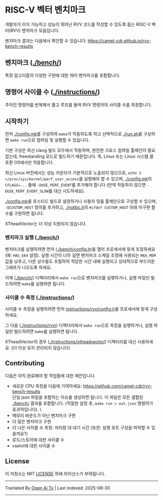 # RISC-V 벡터 벤치마크

개발자가 이식 가능하고 성능이 뛰어난 RVV 코드를 작성할 수 있도록 돕는 RISC-V 벡터(RVV) 벤치마크 모음입니다.

벤치마크 결과는 다음에서 확인할 수 있습니다: https://camel-cdr.github.io/rvv-bench-results

## 벤치마크 ([./bench/](./bench/))

특정 알고리즘의 다양한 구현에 대한 여러 벤치마크를 포함합니다.

## 명령어 사이클 수 ([./instructions/](./instructions/))

주어진 명령어를 반복해서 풀고 루프를 돌며 RVV 명령어의 사이클 수를 측정합니다.

## 시작하기

먼저 [./config.mk](https://raw.githubusercontent.com/camel-cdr/rvv-bench/main/./config.mk)를 구성하여 `make`가 작동하도록 하고 선택적으로 [./run.sh](https://raw.githubusercontent.com/camel-cdr/rvv-bench/main/./run.sh)를 구성하면 `make run`으로 컴파일 및 실행할 수 있습니다.

기본 구성은 최신 clang 빌드 모두에서 작동하며, 완전한 크로스 컴파일 툴체인이 필요 없는데, freestanding 모드로 빌드하기 때문입니다.
즉, Linux 또는 Linux 시스템 콜 호환 OS에서만 작동합니다.

최신 Linux 버전에서는 성능 카운터가 기본적으로 노출되지 않으므로, `echo 2 >/proc/sys/kernel/perf_user_access`를 실행해야 할 수 있으며, [./config.mk](https://raw.githubusercontent.com/camel-cdr/rvv-bench/main/./config.mk)의 `CFLAGS=...` 줄에 `-DUSE_PERF_EVENT`를 추가해야 합니다 (만약 작동하지 않으면 `-DUSE_PERF_EVENT_SLOW`를 대신 시도하세요).

[./config.mk](https://raw.githubusercontent.com/camel-cdr/rvv-bench/main/./config.mk)를 호스티드 빌드로 설정하거나 사용자 맞춤 툴체인으로 구성할 수 있으며, `-DCUSTOM_HOST` 정의를 추가하고, [./nolibc.h](https://raw.githubusercontent.com/camel-cdr/rvv-bench/main/./nolibc.h)의 `#ifdef CUSTOM_HOST` 아래 미구현 함수를 구현하면 됩니다.

XTheadVector는 더 이상 지원되지 않습니다.

### 벤치마크 실행 ([./bench/](./bench/))

벤치마크를 실행하려면 먼저 ([./bench/config.h](https://raw.githubusercontent.com/camel-cdr/rvv-bench/main/./bench/config.h))를 열어 프로세서에 맞게 조정하세요(예: `HAS_E64` 설정). 실행 시간이 너무 길면 벤치마크 스케일 조정에 사용되는 `MAX_MEM` 값을 낮추고, 다른 상수들도 조절하여 적당한 시간 내에 실행되고 상대적으로 부드러운 그래프가 나오도록 하세요.

이제 ([./bench/](./bench/)) 디렉터리에서 `make run`으로 벤치마크를 실행하거나, 실행 파일만 빌드하려면 `make`를 실행하면 됩니다.

### 사이클 수 측정 ([./instructions/](./instructions/))

사이클 수 측정을 실행하려면 먼저 [instructions/rvv/config.h](https://raw.githubusercontent.com/camel-cdr/rvv-bench/main/instructions/rvv/config.h)를 프로세서에 맞게 구성하세요.

그 다음 ([./instructions/rvv/](./instructions/rvv/)) 디렉터리에서 `make run`으로 측정을 실행하거나, 실행 파일만 빌드하려면 `make`를 실행하면 됩니다.

XTheadVector의 경우 ([./instructions/xtheadvector/](./instructions/xtheadvector/)) 디렉터리를 대신 사용하세요. (더 이상 유지 관리되지 않습니다)
## Contributing

다음은 아직 완료해야 할 작업들에 대한 제안입니다.

* 새로운 CPU 측정을 다음에 기여하세요: https://github.com/camel-cdr/rvv-bench-results \
  단일 json 파일을 포함하는 이슈를 생성하면 됩니다. 이 파일은 모든 결합된 [./bench/](./bench/) 결과를 포함합니다. (적절한 설정 후, `make run > out.json` 명령어가 효과적입니다). \
* 메모리 바운드가 아닌 벤치마크 구현
* 더 많은 벤치마크 구현
* 더 나은 사이클 수 측정: 처리량 대 대기 시간 (또한: 실행 포트 구성을 파악할 수 있을까요?)
* 로드/스토어에 대한 사이클 수
* vsetvl에 대한 사이클 수

## License

이 저장소는 MIT [LICENSE](LICENSE) 하에 라이선스가 부여됩니다.




---

Tranlated By [Open Ai Tx](https://github.com/OpenAiTx/OpenAiTx) | Last indexed: 2025-08-30

---